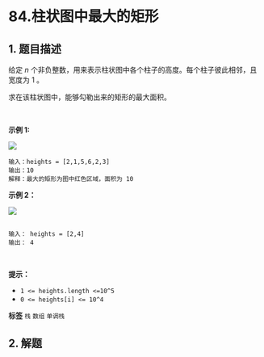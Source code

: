 # 84.柱状图中最大的矩形

## 1. 题目描述

给定 *n* 个非负整数，用来表示柱状图中各个柱子的高度。每个柱子彼此相邻，且宽度为 1 。

求在该柱状图中，能够勾勒出来的矩形的最大面积。

 

 **示例 1:** 

<img src="https://assets.leetcode.com/uploads/2021/01/04/histogram.jpg" />

```
输入：heights = [2,1,5,6,2,3]
输出：10
解释：最大的矩形为图中红色区域，面积为 10
```
 **示例 2：** 

<img src="https://assets.leetcode.com/uploads/2021/01/04/histogram-1.jpg" />

```

输入： heights = [2,4]
输出： 4
```
 

 **提示：** 
-  `1 <= heights.length <=10^5` 
-  `0 <= heights[i] <= 10^4` 
 
**标签**
`栈` `数组` `单调栈` 


## 2. 解题

